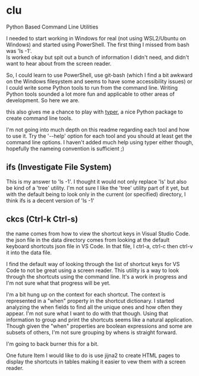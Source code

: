 # clu
Python Based Command Line Utilities 

I needed to start working in Windows for real (not using WSL2/Ubuntu on Windows) and started using PowerShell.
The first thing I missed from bash was 'ls -1'.  
ls worked okay but spit out a bunch of information I didn't need, and didn't want to hear about from the screen reader.

So, I could learn to use PowerShell, use git-bash (which I find a bit awkward on the Windows filesystem and seems to have some accessibility issues) or I could write some Python tools to run from the command line.
Writing Python tools sounded a lot more fun and applicable to other areas of development.
So here we are.

this also gives me a chance to play with 
[typer](https://typer.tiangolo.com), a nice Python package to create command line tools.

I'm not going into much depth on this readme regarding each tool and how to use it.  Try the '--help' option for each tool and you should at least get the command line options.
I haven't added much help using typer either though, hopefully the nameing convention is sufficient ;)


## ifs (Investigate File System)
This is my answer to 'ls -1'.
I thought it would not only replace 'ls' but also be kind of a 'tree' utility.
I'm not sure I like the 'tree' utility part of it yet, but with the default being to look only in the current (or specified) directory, I think ifs is a decent version of 'ls -1' 

## ckcs (Ctrl-k Ctrl-s)
the name comes from how to view the shortcut keys in Visual Studio Code.
the json file in the data directory comes from looking at the default keyboard shortcuts json file in VS Code.
In that file, I ctrl-a, ctrl-c then ctrl-v it into the data file.

I find the default way of looking through the list of shortcut keys for VS Code to not be great using a screen reader.
This utility is a way to look through the shortcuts using the command line.
It's a work in progress and I'm not sure what that progress will be yet.

I'm a bit hung up on the context for each shortcut.
The context is represented in a "when" property in the shortcut dictionary.
I started analyzing the when fields to find all the unique ones and how often they appear.
I'm not sure what I want to do with that though.
Using that information to group and print the shortcuts seems like a natural application.  
Though given the "when" properties are boolean expressions and some are subsets of others, I'm not sure grouping by whens is straight forward.

I'm going to back burner this for a bit.

One future Item I would like to do is use jijna2 to create HTML pages to display the shortcuts in tables making it easier to vew them with a screen reader.

